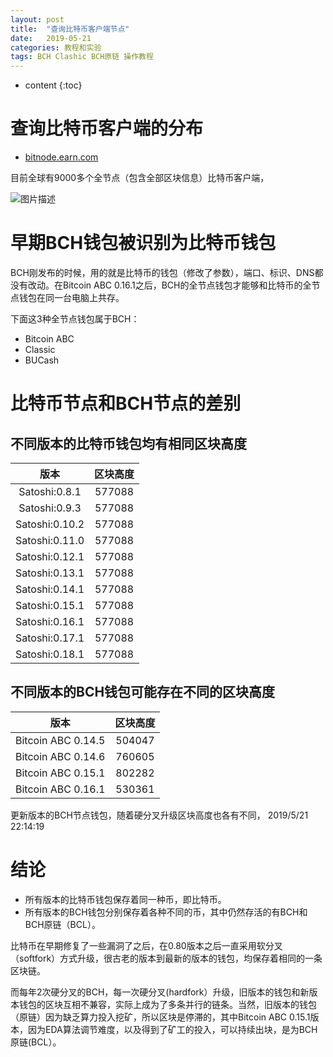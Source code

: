 ```yaml
---
layout: post
title:  "查询比特币客户端节点"
date:   2019-05-21
categories: 教程和实验
tags: BCH Clashic BCH原链 操作教程
---
```


* content
{:toc}

# 查询比特币客户端的分布

* [bitnode.earn.com](https://bitnodes.earn.com/nodes/)

目前全球有9000多个全节点（包含全部区块信息）比特币客户端，

![图片描述](https://bitcoincashcn.github.io/pic/bitcoinnode.PNG)


# 早期BCH钱包被识别为比特币钱包

BCH刚发布的时候，用的就是比特币的钱包（修改了参数），端口、标识、DNS都没有改动。在Bitcoin ABC 0.16.1之后，BCH的全节点钱包才能够和比特币的全节点钱包在同一台电脑上共存。

下面这3种全节点钱包属于BCH：

* Bitcoin ABC
* Classic
* BUCash

# 比特币节点和BCH节点的差别


## 不同版本的比特币钱包均有相同区块高度

版本|区块高度
:---:|:--:
Satoshi:0.8.1|577088
Satoshi:0.9.3|577088
Satoshi:0.10.2|577088
Satoshi:0.11.0|577088
Satoshi:0.12.1|577088
Satoshi:0.13.1|577088
Satoshi:0.14.1|577088
Satoshi:0.15.1|577088
Satoshi:0.16.1|577088
Satoshi:0.17.1|577088
Satoshi:0.18.1|577088

## 不同版本的BCH钱包可能存在不同的区块高度

版本|区块高度
:---:|:--:
Bitcoin ABC 0.14.5|504047
Bitcoin ABC 0.14.6|760605
Bitcoin ABC 0.15.1|802282
Bitcoin ABC 0.16.1|530361


更新版本的BCH节点钱包，随着硬分叉升级区块高度也各有不同，
2019/5/21 22:14:19


# 结论

* 所有版本的比特币钱包保存着同一种币，即比特币。
* 所有版本的BCH钱包分别保存着各种不同的币，其中仍然存活的有BCH和BCH原链（BCL）。

比特币在早期修复了一些漏洞了之后，在0.80版本之后一直采用软分叉（softfork）方式升级，很古老的版本到最新的版本的钱包，均保存着相同的一条区块链。

而每年2次硬分叉的BCH，每一次硬分叉(hardfork）升级，旧版本的钱包和新版本钱包的区块互相不兼容，实际上成为了多条并行的链条。当然，旧版本的钱包（原链）因为缺乏算力投入挖矿，所以区块是停滞的，其中Bitcoin ABC 0.15.1版本，因为EDA算法调节难度，以及得到了矿工的投入，可以持续出块，是为BCH原链(BCL）。





